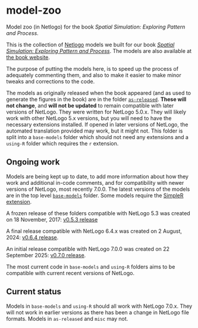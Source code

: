 # model-zoo
Model zoo (in Netlogo) for the book _Spatial Simulation: Exploring Pattern and Process_.

This is the collection of [Netlogo](http://github.com/NetLogo) models we built for our book [_Spatial Simulation: Exploring
Pattern and Process_](http://www.wiley.com/WileyCDA/WileyTitle/productCd-1119970792.html). The models are also available at
[the book website](http://dosull.github.io/pattern-and-process).

The purpose of putting the models here, is to speed up the process of adequately commenting them, and also to make it
easier to make minor tweaks and corrections to the code.  

The models as originally released when the book appeared (and as used to generate the figures in the book) are in the folder [`as-released`](/as-released). **These will not change**, and **will not be updated** to remain compatible with later versions of NetLogo. They were written for NetLogo 5.0.x. They will likely work with other NetLogo 5.x versions, but you will need to have the necessary extensions installed. If opened in later versions of NetLogo, the automated translation provided may work, but it might not. This folder is split into a `base-models` folder which should not need any extensions and a `using-R` folder which requires the `r` extension.

## Ongoing work
Models are being kept up to date, to add more information about how they work and additional in-code comments, and for compatibility with newer versions of NetLogo, most recently 7.0.0.  The latest versions of the models are in the top level [`base-models`](/base-models) folder. Some models require the [SimpleR extension](https://github.com/NetLogo/SimpleR-Extension).

A frozen release of these folders compatible with NetLogo 5.3 was created on 18 November, 2017: [v0.5.3 release](https://github.com/DOSull/model-zoo/releases/tag/v0.5.3)

A final release compatible with NetLogo 6.4.x was created on 2 August, 2024: [v0.6.4 release](https://github.com/DOSull/model-zoo/releases/tag/v0.6.4).

An initial release compatible with NetLogo 7.0.0 was created on 22 September 2025: [v0.7.0 release](https://github.com/DOSull/model-zoo/releases/tag/v0.7.0).

The most current code in `base-models` and `using-R` folders aims to be compatible with current recent versions of NetLogo.

## Current status
Models in `base-models` and `using-R` should all work with NetLogo 7.0.x. They will not work in earlier versions as there has been a change in NetLogo file formats. Models in `as-released` and `misc` may not.
